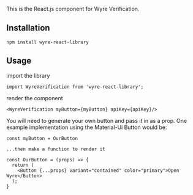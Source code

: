 This is the React.js component for Wyre Verification.

## Installation

`npm install wyre-react-library`

## Usage

import the library

```
import WyreVerification from 'wyre-react-library';
```

render the component
```
<WyreVerification myButton={myButton} apiKey={apiKey}/>
```

You will need to generate your own button and pass it in as a prop. One example implementation using the Material-Ui Button would be:

```
const myButton = OurButton

...then make a function to render it

const OurButton = (props) => {
  return (
    <Button {...props} variant="contained" color="primary">Open Wyre</Button>
  );
}
```
